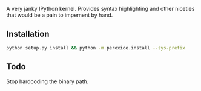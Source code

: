 A very janky IPython kernel. Provides syntax highlighting and other
niceties that would be a pain to impement by hand.

## Installation

```bash
python setup.py install && python -m peroxide.install --sys-prefix
```

## Todo

Stop hardcoding the binary path.
